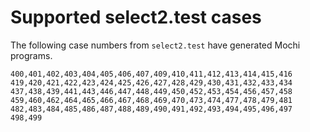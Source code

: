 # Supported select2.test cases

The following case numbers from `select2.test` have generated Mochi programs.

```
400,401,402,403,404,405,406,407,409,410,411,412,413,414,415,416
419,420,421,422,423,424,425,426,427,428,429,430,431,432,433,434
437,438,439,441,443,446,447,448,449,450,452,453,454,456,457,458
459,460,462,464,465,466,467,468,469,470,473,474,477,478,479,481
482,483,484,485,486,487,488,489,490,491,492,493,494,495,496,497
498,499
```
